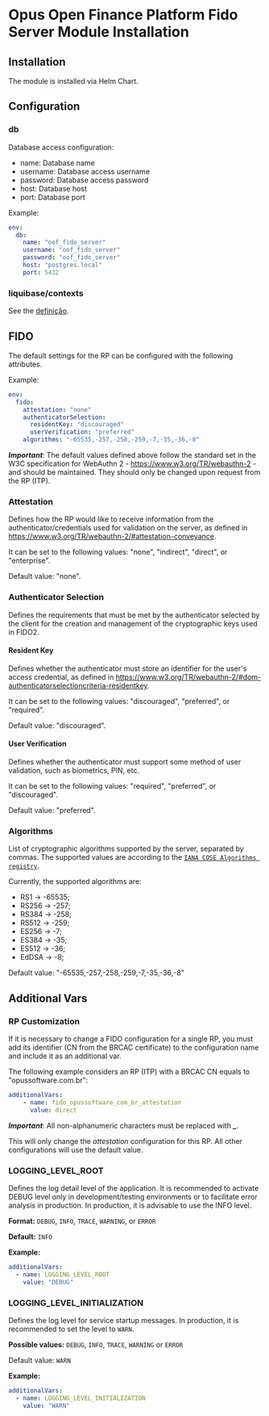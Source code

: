 # Opus Open Finance Platform Fido Server Module Installation

## Installation

The module is installed via Helm Chart.

## Configuration

### db

Database access configuration:

* name: Database name
* username: Database access username
* password: Database access password
* host: Database host
* port: Database port

Example:

```yaml
env:
  db:
    name: "oof_fido_server"
    username: "oof_fido_server"
    password: "oof_fido_server"
    host: "postgres.local"
    port: 5432
```

### liquibase/contexts

See the [definição](../shared-definitions.md#liquibase-contexts).

## FIDO

The default settings for the RP can be configured with the following attributes.

Example:

```yaml
env:
  fido:
    attestation: "none"
    authenticatorSelection:
      residentKey: "discouraged"
      userVerification: "preferred"
    algorithms: "-65535,-257,-258,-259,-7,-35,-36,-8"
```

***Important***: The default values defined above follow the standard set
in the W3C specification for WebAuthn 2 - https://www.w3.org/TR/webauthn-2 -
and should be maintained. They should only be changed upon request
from the RP (ITP).

### Attestation

Defines how the RP would like to receive information from the
authenticator/credentials used for validation on the server, as defined in
https://www.w3.org/TR/webauthn-2/#attestation-conveyance.

It can be set to the following values: 
"none", "indirect", "direct", or "enterprise".

Default value: "none".

### Authenticator Selection

Defines the requirements that must be met by the authenticator 
selected by the client for the creation and management of the
cryptographic keys used in FIDO2.

#### Resident Key

Defines whether the authenticator must store an identifier for the
user's access credential, as defined in
https://www.w3.org/TR/webauthn-2/#dom-authenticatorselectioncriteria-residentkey.

It can be set to the following values: "discouraged", "preferred", or "required".

Default value: "discouraged".

#### User Verification

Defines whether the authenticator must support some method of user validation,
such as biometrics, PIN, etc.

It can be set to the following values: "required", "preferred", or "discouraged".

Default value: "preferred".

### Algorithms

List of cryptographic algorithms supported by the server,
separated by commas. The supported values are according to the
[`IANA COSE Algorithms registry`](https://www.iana.org/assignments/cose/cose.xhtml#algorithms).

Currently, the supported algorithms are:

* RS1 -> -65535;
* RS256 -> -257;
* RS384 -> -258;
* RS512 -> -259;
* ES256 -> -7;
* ES384 -> -35;
* ES512 -> -36;
* EdDSA -> -8;

Default value: "-65535,-257,-258,-259,-7,-35,-36,-8"

## Additional Vars

### RP Customization

If it is necessary to change a FIDO configuration for a single
RP, you must add its identifier (CN from the BRCAC certificate)
to the configuration name and include it as an additional var.

The following example considers an RP (ITP) with a BRCAC CN equals
to "opussoftware.com.br":

```yaml
additionalVars:
    - name: fido_opussoftware_com_br_attestation
      value: direct
```

***Important***: All non-alphanumeric characters must be replaced with ***_***.

This will only change the *attestation* configuration
for this RP. All other configurations will use the default value.

### LOGGING_LEVEL_ROOT

Defines the log detail level of the application. 
It is recommended to activate DEBUG level only in development/testing environments
or to facilitate error analysis in production.
In production, it is advisable to use the INFO level.

**Format:** `DEBUG`, `INFO`, `TRACE`, `WARNING`, or `ERROR`

**Default:** `INFO`

**Example:**

```yaml
additionalVars:
  - name: LOGGING_LEVEL_ROOT
    value: "DEBUG"
```

### LOGGING_LEVEL_INITIALIZATION

Defines the log level for service startup messages.
In production, it is recommended to set the level to `WARN`.

**Possible values:** `DEBUG`, `INFO`, `TRACE`, `WARNING` or `ERROR`

Default value: `WARN`

**Example:**

```yaml
additionalVars:
  - name: LOGGING_LEVEL_INITIALIZATION
    value: "WARN"
```